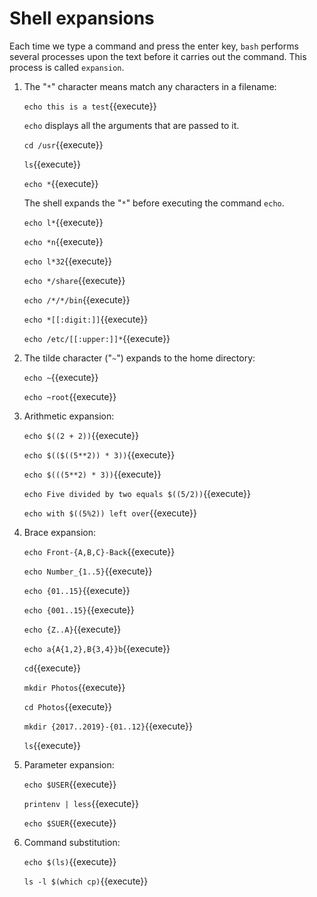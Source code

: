 # Shell expansions
   
Each time we type a command and press the enter key, `bash` performs
several processes upon the text before it carries out the command.
This process is called `expansion`.

1. The "`*`" character means match any characters in a filename:

   `echo this is a test`{{execute}}
   
   `echo` displays all the arguments that are passed to it.
   
   `cd /usr`{{execute}}
   
   `ls`{{execute}}
   
   `echo *`{{execute}}

   The shell expands the "`*`" before executing the command `echo`.

   `echo l*`{{execute}}
   
   `echo *n`{{execute}}
   
   `echo l*32`{{execute}}
   
   `echo */share`{{execute}}
   
   `echo /*/*/bin`{{execute}}
   
   `echo *[[:digit:]]`{{execute}}
   
   `echo /etc/[[:upper:]]*`{{execute}}

2. The tilde character ("`~`") expands to the home directory:

   `echo ~`{{execute}}
   
   `echo ~root`{{execute}}
   
3. Arithmetic expansion:

   `echo $((2 + 2))`{{execute}}
   
   `echo $(($((5**2)) * 3))`{{execute}}
   
   `echo $(((5**2) * 3))`{{execute}}

   `echo Five divided by two equals $((5/2))`{{execute}}
   
   `echo with $((5%2)) left over`{{execute}}

4. Brace expansion:

   `echo Front-{A,B,C}-Back`{{execute}}
   
   `echo Number_{1..5}`{{execute}}
   
   `echo {01..15}`{{execute}}
   
   `echo {001..15}`{{execute}}
   
   `echo {Z..A}`{{execute}}
   
   `echo a{A{1,2},B{3,4}}b`{{execute}}
   
   `cd`{{execute}}
   
   `mkdir Photos`{{execute}}
   
   `cd Photos`{{execute}}
   
   `mkdir {2017..2019}-{01..12}`{{execute}}
   
   `ls`{{execute}}
   
5. Parameter expansion:

   `echo $USER`{{execute}}
   
   `printenv | less`{{execute}}
   
   `echo $SUER`{{execute}}
   
6. Command substitution:

   `echo $(ls)`{{execute}}
   
   `ls -l $(which cp)`{{execute}}
